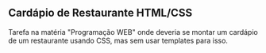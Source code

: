 <h2>Cardápio de Restaurante HTML/CSS</h2>
<p>Tarefa na matéria "Programação WEB" onde deveria se montar um cardápio de um restaurante usando CSS, mas sem usar templates para isso.</p>